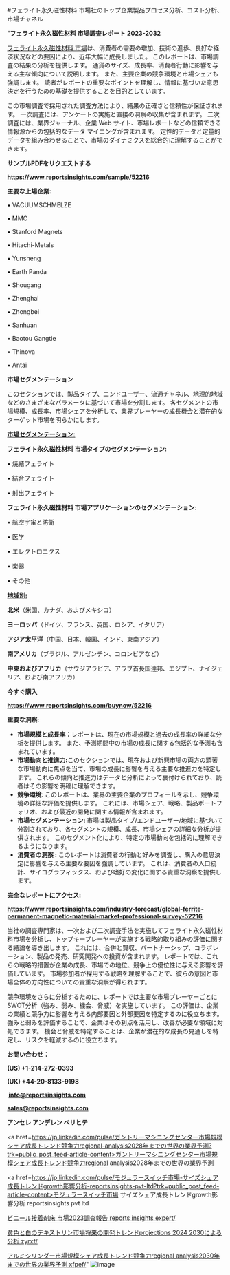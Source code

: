 #フェライト永久磁性材料 市場社のトップ企業製品プロセス分析、コスト分析、市場チャネル

"<strong>フェライト永久磁性材料 市場調査レポート 2023-2032</strong>

<a href=https://www.reportsinsights.com/sample/52216>フェライト永久磁性材料 市場</a>は、消費者の需要の増加、技術の進歩、良好な経済状況などの要因により、近年大幅に成長しました。 このレポートは、市場調査の結果の分析を提供します。 通貨のサイズ、成長率、消費者行動に影響を与える主な傾向について説明します。 また、主要企業の競争環境と市場シェアも強調します。 読者がレポートの重要なポイントを理解し、情報に基づいた意思決定を行うための基礎を提供することを目的としています。

この市場調査で採用された調査方法により、結果の正確さと信頼性が保証されます。 一次調査には、アンケートの実施と直接の洞察の収集が含まれます。 二次調査には、業界ジャーナル、企業 Web サイト、市場レポートなどの信頼できる情報源からの包括的なデータ マイニングが含まれます。 定性的データと定量的データを組み合わせることで、市場のダイナミクスを総合的に理解することができます。

<strong><b>サンプルPDFをリクエストする</b></strong>

<a href=https://www.reportsinsights.com/sample/52216><strong><u>https://www.reportsinsights.com/sample/52216</u></strong></a>

<strong>主要な上場企業:</strong>

• VACUUMSCHMELZE

• MMC

• Stanford Magnets

• Hitachi-Metals

• Yunsheng

• Earth Panda

• Shougang

• Zhenghai

• Zhongbei

• Sanhuan

• Baotou Gangtie

• Thinova

• Antai

<strong>市場セグメンテーション</strong>

このセクションでは、製品タイプ、エンドユーザー、流通チャネル、地理的地域などのさまざまなパラメータに基づいて市場を分割します。 各セグメントの市場規模、成長率、市場シェアを分析して、業界プレーヤーの成長機会と潜在的なターゲット市場を明らかにします。

<strong><u>市場セグメンテーション</u></strong><strong><u>:</u></strong>

<strong>フェライト永久磁性材料 市場タイプのセグメンテーション:</strong>

• 焼結フェライト

• 結合フェライト

• 射出フェライト

<strong>フェライト永久磁性材料 市場アプリケーションのセグメンテーション:</strong>

• 航空宇宙と防衛

• 医学

• エレクトロニクス

• 楽器

• その他

<strong><u>地域別</u></strong><strong><u>:</u></strong>

<strong>北米</strong>（米国、カナダ、およびメキシコ）

<strong>ヨーロッパ</strong>（ドイツ、フランス、英国、ロシア、イタリア）

<strong>アジア太平洋</strong>（中国、日本、韓国、インド、東南アジア）

<strong>南アメリカ</strong>（ブラジル、アルゼンチン、コロンビアなど）

<strong>中東およびアフリカ</strong>（サウジアラビア、アラブ首長国連邦、エジプト、ナイジェリア、および南アフリカ）

<strong>今すぐ購入</strong>

<a href=https://www.reportsinsights.com/buynow/52216><strong><u>https://www.reportsinsights.com/buynow/52216</u></strong></a>

<strong>重要な洞察:</strong>
<ul>
  <li><strong>市場規模と成長率：</strong>レポートは、現在の市場規模と過去の成長率の詳細な分析を提供します。 また、予測期間中の市場の成長に関する包括的な予測も含まれています。</li>
  <li><strong>市場動向と推進力:</strong>このセクションでは、現在および新興市場の両方の顕著な市場動向に焦点を当て、市場の成長に影響を与える主要な推進力を特定します。 これらの傾向と推進力はデータと分析によって裏付けられており、読者はその影響を明確に理解できます。</li>
  <li><strong>競争環境</strong>: このレポートは、業界の主要企業のプロフィールを示し、競争環境の詳細な評価を提供します。 これには、市場シェア、戦略、製品ポートフォリオ、および最近の開発に関する情報が含まれます。</li>
  <li><strong>市場セグメンテーション: </strong>市場は製品タイプ/エンドユーザー/地域に基づいて分割されており、各セグメントの規模、成長、市場シェアの詳細な分析が提供されます。 このセグメント化により、特定の市場動向を包括的に理解できるようになります。</li>
  <li><strong>消費者の洞察 : </strong>このレポートは消費者の行動と好みを調査し、購入の意思決定に影響を与える主要な要因を強調しています。 これは、消費者の人口統計、サイコグラフィックス、および嗜好の変化に関する貴重な洞察を提供します。</li>
</ul>
<strong>完全なレポートにアクセス:</strong>

<a href=https://www.reportsinsights.com/industry-forecast/global-ferrite-permanent-magnetic-material-market-professional-survey-52216><strong><u><b>https://www.reportsinsights.com/industry-forecast/global-ferrite-permanent-magnetic-material-market-professional-survey-52216</b></u></strong></a>

当社の調査専門家は、一次および二次調査手法を実施してフェライト永久磁性材料市場を分析し、トップキープレーヤーが実施する戦略的取り組みの評価に関する結論を導き出します。 これには、合併と買収、パートナーシップ、コラボレーション、製品の発売、研究開発への投資が含まれます。 レポートでは、これらの戦略的措置が企業の成長、市場での地位、競争上の優位性に与える影響を評価しています。 市場参加者が採用する戦略を理解することで、彼らの意図と市場全体の方向性についての貴重な洞察が得られます。

競争環境をさらに分析するために、レポートでは主要な市場プレーヤーごとにSWOT分析（強み、弱み、機会、脅威）を実施しています。 この評価は、企業の業績と競争力に影響を与える内部要因と外部要因を特定するのに役立ちます。 強みと弱みを評価することで、企業はその利点を活用し、改善が必要な領域に対処できます。 機会と脅威を特定することは、企業が潜在的な成長の見通しを特定し、リスクを軽減するのに役立ちます。

<strong>お問い合わせ：</strong>

<strong>(US) +1-214-272-0393</strong>

<strong>(UK) +44-20-8133-9198</strong>

<strong> </strong><a href=info@reportsinsights.com><strong><u>info@reportsinsights.com</u></strong></a>

<a href=sales@reportsinsights.com><strong><u>sales@reportsinsights.com</u></strong></a>

<strong>アンセレ アンデレン ベリヒテ</strong>

<a href=https://jp.linkedin.com/pulse/ガントリーマシニングセンター市場規模シェア成長トレンド競争力regional-analysis2028年までの世界の業界予測?trk=public_post_feed-article-content>ガントリーマシニングセンター市場規模シェア成長トレンド競争力regional analysis2028年までの世界の業界予測</a>

<a href=https://jp.linkedin.com/pulse/モジュラースイッチ市場-サイズシェア成長トレンドgrowth影響分析-reportsinsights-pvt-ltd?trk=public_post_feed-article-content>モジュラースイッチ市場 サイズシェア成長トレンドgrowth影響分析 reportsinsights pvt ltd</a>

<a href=https://www.linkedin.com/pulse/ビニール接着剤床-市場2023調査報告-reports-insights-expert/>ビニール接着剤床 市場2023調査報告 reports insights expert/</a>

<a href=https://www.linkedin.com/pulse/黄色と白のデキストリン市場将来の開発トレンドprojections-2024-2030による分析-zyrxf/>黄色と白のデキストリン市場将来の開発トレンドprojections 2024 2030による分析 zyrxf/</a>

<a href=https://www.linkedin.com/pulse/アルミシリンダー市場規模シェア成長トレンド競争力regional-analysis2030年までの世界の業界予測-xfpef/>アルミシリンダー市場規模シェア成長トレンド競争力regional analysis2030年までの世界の業界予測 xfpef/</a>"
![image](https://github.com/aanak123/RIMarketer1/assets/158471119/b9763023-dd24-481c-a333-b4e58dd8ac25)
